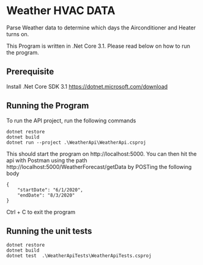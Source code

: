 # Weather HVAC DATA
Parse Weather data to determine which days the Airconditioner and Heater turns on.

This Program is written in .Net Core 3.1. Please read below on how to run the program.

## Prerequisite
Install .Net Core SDK 3.1 https://dotnet.microsoft.com/download

## Running the Program
To run the API project, run the following commands 


```
dotnet restore
dotnet build
dotnet run --project .\WeatherApi\WeatherApi.csproj
```

This should start the program on http://localhost:5000. You can then hit the api with Postman using the path http://localhost:5000/WeatherForecast/getData by POSTing the following body
```
{
    "startDate": "6/1/2020",
    "endDate": "8/3/2020"
}
```
Ctrl + C to exit the program

## Running the unit tests
```
dotnet restore
dotnet build
dotnet test  .\WeatherApiTests\WeatherApiTests.csproj
```